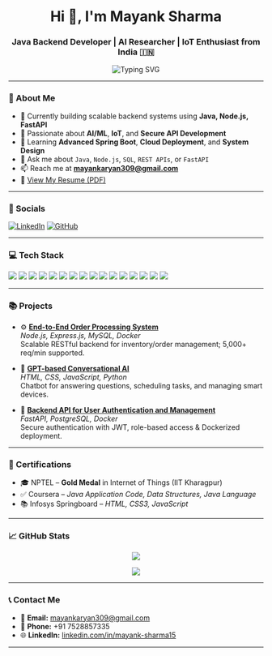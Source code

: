 <h1 align="center">Hi 👋, I'm Mayank Sharma</h1>
<h3 align="center">Java Backend Developer | AI Researcher | IoT Enthusiast from India 🇮🇳</h3>

<p align="center">
  <img src="https://readme-typing-svg.demolab.com?font=Fira+Code&size=24&pause=1000&color=00F7FF&center=true&vCenter=true&width=435&lines=Backend+Developer;AI+Researcher;Node.js+%7C+FastAPI+%7C+Java+Developer;Tech+Explorer+%7C+Always+Learning" alt="Typing SVG" />
</p>

---

### 🚀 About Me

- 🔭 Currently building scalable backend systems using **Java, Node.js, FastAPI**
- 🧠 Passionate about **AI/ML**, **IoT**, and **Secure API Development**
- 🌱 Learning **Advanced Spring Boot**, **Cloud Deployment**, and **System Design**
- 💬 Ask me about `Java`, `Node.js`, `SQL`, `REST APIs`, or `FastAPI`
- 📫 Reach me at **mayankaryan309@gmail.com**
- 📄 [View My Resume (PDF)](sandbox:/mnt/data/Mayank%20Sharma_7528857335.pdf)



---

### 🔗 Socials

[![LinkedIn](https://img.shields.io/badge/LinkedIn-MayankSharma-blue?style=for-the-badge&logo=linkedin)](https://www.linkedin.com/in/mayank-sharma-359807230//)
[![GitHub](https://img.shields.io/badge/GitHub-Oliver--Twist15-black?style=for-the-badge&logo=github)](https://github.com/Oliver-Twist15)

---

### 💻 Tech Stack

<p align="left">

<!-- Languages -->
<img src="https://img.shields.io/badge/Java-007396?style=flat&logo=java&logoColor=white" />
<img src="https://img.shields.io/badge/Python-3776AB?style=flat&logo=python&logoColor=white" />
<img src="https://img.shields.io/badge/JavaScript-F7DF1E?style=flat&logo=javascript&logoColor=black" />
<img src="https://img.shields.io/badge/C++-00599C?style=flat&logo=c%2B%2B&logoColor=white" />
<img src="https://img.shields.io/badge/SQL-003B57?style=flat&logo=mysql&logoColor=white" />

<!-- Backend & API -->
<img src="https://img.shields.io/badge/FastAPI-009688?style=flat&logo=fastapi&logoColor=white" />
<img src="https://img.shields.io/badge/Node.js-339933?style=flat&logo=nodedotjs&logoColor=white" />
<img src="https://img.shields.io/badge/Express.js-000000?style=flat&logo=express&logoColor=white" />
<img src="https://img.shields.io/badge/Spring%20Boot-6DB33F?style=flat&logo=spring-boot&logoColor=white" />

<!-- Database -->
<img src="https://img.shields.io/badge/MySQL-4479A1?style=flat&logo=mysql&logoColor=white" />
<img src="https://img.shields.io/badge/PostgreSQL-336791?style=flat&logo=postgresql&logoColor=white" />
<img src="https://img.shields.io/badge/MongoDB-47A248?style=flat&logo=mongodb&logoColor=white" />

<!-- Tools -->
<img src="https://img.shields.io/badge/Docker-2496ED?style=flat&logo=docker&logoColor=white" />
<img src="https://img.shields.io/badge/Git-F05032?style=flat&logo=git&logoColor=white" />
<img src="https://img.shields.io/badge/IntelliJ-000000?style=flat&logo=intellij-idea&logoColor=white" />
<img src="https://img.shields.io/badge/VSCode-007ACC?style=flat&logo=visual-studio-code&logoColor=white" />

</p>

---

### 📚 Projects

- ⚙️ [**End-to-End Order Processing System**](https://github.com/Oliver-Twist15/order-management-api)  
  *Node.js, Express.js, MySQL, Docker*  
  Scalable RESTful backend for inventory/order management; 5,000+ req/min supported.

- 🤖 [**GPT-based Conversational AI**](https://www.taylorfrancis.com/chapters/edit/10.1201/9781003561651-11/unlocking-power-generative-pre-training-gpt-3-based-conversational-ai-framework-ishdeep-singla-mayank-sharma-shivam-dubey-aditya-ayush-tyagi-rahul-tiwari)  
  *HTML, CSS, JavaScript, Python*  
  Chatbot for answering questions, scheduling tasks, and managing smart devices.

- 🔐 [**Backend API for User Authentication and Management**](https://github.com/Oliver-Twist15/Backend-API-for-User-Authentication-and-Management.git)  
  *FastAPI, PostgreSQL, Docker*  
  Secure authentication with JWT, role-based access & Dockerized deployment.

---

### 📜 Certifications

- 🎓 NPTEL – **Gold Medal** in Internet of Things (IIT Kharagpur)  
- ✅ Coursera – *Java Application Code, Data Structures, Java Language*  
- 📚 Infosys Springboard – *HTML, CSS3, JavaScript*

---

### 📈 GitHub Stats

<p align="center">
  <img src="https://github-readme-stats.vercel.app/api?username=Oliver-Twist15&show_icons=true&theme=radical" />
</p>
<p align="center">
  <img src="https://github-readme-stats.vercel.app/api/top-langs/?username=Oliver-Twist15&layout=compact&theme=radical" />
</p>

---

### 📞 Contact Me

- 📧 **Email:** mayankaryan309@gmail.com  
- 📱 **Phone:** +91 7528857335  
- 🌐 **LinkedIn:** [linkedin.com/in/mayank-sharma15](https://www.linkedin.com/in/mayank-sharma-359807230/)

---
